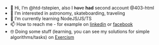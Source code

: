 - 👋 Hi, I’m @htd-tstepien, also I <s>have</s> **had** second account @403-html
- 👀 I’m interested in astronomy, skateboarding, traveling
- 🌱 I’m currently learning NodeJS/JS/TS
- 📫 How to reach me - for example on [linkedin](https://www.linkedin.com/in/tymoteusz-stepien/) or [facebook](https://www.facebook.com/white.leash)
- 🤓 Doing some stuff (learning, you can see my solutions for simple algorithms/tasks) on [Exercism](https://exercism.org/profiles/tstepien) 
